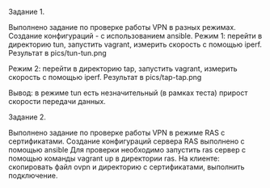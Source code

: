 Задание 1.

Выполнено задание по проверке работы VPN в разных режимах. Создание конфигураций - с использованием ansible.
Режим 1: перейти в директорию tun, запустить vagrant, измерить скорость с помощью iperf.
Результат в pics/tun-tun.png

Режим 2: перейти в директорию tap, запустить vagrant, измерить скорость с помощью iperf.
Результат в pics/tap-tap.png

Вывод: в режиме tun есть незначительный (в рамках теста) прирост скорости передачи данных. 


Задание 2.

Выполнено задание по проверке работы VPN в режиме RAS с сертификатами. Создание конфигураций сервера RAS выполнено с помощью ansible 
Для проверки необходимо запустить ras сервер с помощью команды vagrant up в директории ras. 
На клиенте: скопировать файл ovpn и директорию с сертификатами, выполнить подключение.
